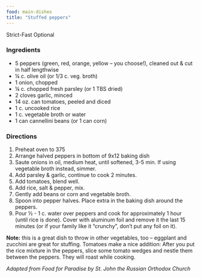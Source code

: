 ```yaml
---
food: main-dishes
title: "Stuffed peppers"
---
```


Strict-Fast Optional

### Ingredients

- 5 peppers (green, red, orange, yellow – you choose!), cleaned out & cut in half lengthwise
- ¼ c. olive oil (or 1/3 c. veg. broth)
- 1 onion, chopped
- ¼ c. chopped fresh parsley (or 1 TBS dried)
- 2 cloves garlic, minced
- 14 oz. can tomatoes, peeled and diced
- 1 c. uncooked rice
- 1 c. vegetable broth or water
- 1 can cannellini beans (or 1 can corn)

### Directions

1. Preheat oven to 375
1. Arrange halved peppers in bottom of 9x12 baking dish
1. Saute onions in oil, medium heat, until softened, 3-5 min. If using vegetable broth instead, simmer.
1. Add parsley & garlic, continue to cook 2 minutes.
1. Add tomatoes, blend well.
1. Add rice, salt & pepper, mix.
1. Gently add beans or corn and vegetable broth.
1. Spoon into pepper halves. Place extra in the baking dish around the peppers.
1. Pour ½ - 1 c. water over peppers and cook for approximately 1 hour (until rice is done). Cover with aluminum foil and remove it the last 15 minutes (or if your family like it “crunchy”, don’t put any foil on it).

**Note:** this is a great dish to throw in other vegetables, too – eggplant and zucchini are great for stuffing. Tomatoes make a nice addition: After you put the rice mixture in the peppers, slice some tomato wedges and nestle them between the peppers. They will roast while cooking.

*Adapted from Food for Paradise by St. John the Russian Orthodox Church*
